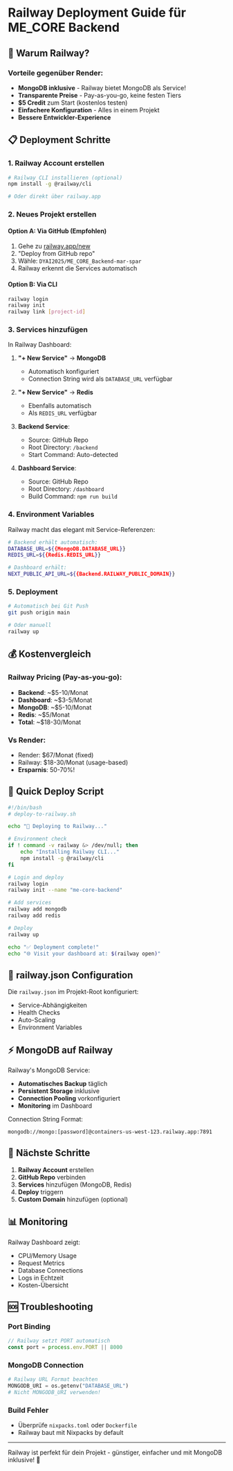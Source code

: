 # Railway Deployment Guide für ME_CORE Backend

## 🚄 Warum Railway?

### Vorteile gegenüber Render:
- **MongoDB inklusive** - Railway bietet MongoDB als Service!
- **Transparente Preise** - Pay-as-you-go, keine festen Tiers
- **$5 Credit** zum Start (kostenlos testen)
- **Einfachere Konfiguration** - Alles in einem Projekt
- **Bessere Entwickler-Experience**

## 📋 Deployment Schritte

### 1. Railway Account erstellen
```bash
# Railway CLI installieren (optional)
npm install -g @railway/cli

# Oder direkt über railway.app
```

### 2. Neues Projekt erstellen

#### Option A: Via GitHub (Empfohlen)
1. Gehe zu [railway.app/new](https://railway.app/new)
2. "Deploy from GitHub repo"
3. Wähle: `DYAI2025/ME_CORE_Backend-mar-spar`
4. Railway erkennt die Services automatisch

#### Option B: Via CLI
```bash
railway login
railway init
railway link [project-id]
```

### 3. Services hinzufügen

In Railway Dashboard:
1. **"+ New Service"** → **MongoDB**
   - Automatisch konfiguriert
   - Connection String wird als `DATABASE_URL` verfügbar

2. **"+ New Service"** → **Redis**
   - Ebenfalls automatisch
   - Als `REDIS_URL` verfügbar

3. **Backend Service**:
   - Source: GitHub Repo
   - Root Directory: `/backend`
   - Start Command: Auto-detected

4. **Dashboard Service**:
   - Source: GitHub Repo  
   - Root Directory: `/dashboard`
   - Build Command: `npm run build`

### 4. Environment Variables

Railway macht das elegant mit Service-Referenzen:

```bash
# Backend erhält automatisch:
DATABASE_URL=${{MongoDB.DATABASE_URL}}
REDIS_URL=${{Redis.REDIS_URL}}

# Dashboard erhält:
NEXT_PUBLIC_API_URL=${{Backend.RAILWAY_PUBLIC_DOMAIN}}
```

### 5. Deployment

```bash
# Automatisch bei Git Push
git push origin main

# Oder manuell
railway up
```

## 💰 Kostenvergleich

### Railway Pricing (Pay-as-you-go):
- **Backend**: ~$5-10/Monat
- **Dashboard**: ~$3-5/Monat  
- **MongoDB**: ~$5-10/Monat
- **Redis**: ~$5/Monat
- **Total**: ~$18-30/Monat

### Vs Render:
- Render: $67/Monat (fixed)
- Railway: $18-30/Monat (usage-based)
- **Ersparnis**: 50-70%!

## 🚀 Quick Deploy Script

```bash
#!/bin/bash
# deploy-to-railway.sh

echo "🚄 Deploying to Railway..."

# Environment check
if ! command -v railway &> /dev/null; then
    echo "Installing Railway CLI..."
    npm install -g @railway/cli
fi

# Login and deploy
railway login
railway init --name "me-core-backend"

# Add services
railway add mongodb
railway add redis

# Deploy
railway up

echo "✅ Deployment complete!"
echo "🌐 Visit your dashboard at: $(railway open)"
```

## 🔧 railway.json Configuration

Die `railway.json` im Projekt-Root konfiguriert:
- Service-Abhängigkeiten
- Health Checks
- Auto-Scaling
- Environment Variables

## ⚡ MongoDB auf Railway

Railway's MongoDB Service:
- **Automatisches Backup** täglich
- **Persistent Storage** inklusive
- **Connection Pooling** vorkonfiguriert
- **Monitoring** im Dashboard

Connection String Format:
```
mongodb://mongo:[password]@containers-us-west-123.railway.app:7891
```

## 🎯 Nächste Schritte

1. **Railway Account** erstellen
2. **GitHub Repo** verbinden
3. **Services** hinzufügen (MongoDB, Redis)
4. **Deploy** triggern
5. **Custom Domain** hinzufügen (optional)

## 📊 Monitoring

Railway Dashboard zeigt:
- CPU/Memory Usage
- Request Metrics
- Database Connections
- Logs in Echtzeit
- Kosten-Übersicht

## 🆘 Troubleshooting

### Port Binding
```javascript
// Railway setzt PORT automatisch
const port = process.env.PORT || 8000
```

### MongoDB Connection
```python
# Railway URL Format beachten
MONGODB_URI = os.getenv("DATABASE_URL")
# Nicht MONGODB_URI verwenden!
```

### Build Fehler
- Überprüfe `nixpacks.toml` oder `Dockerfile`
- Railway baut mit Nixpacks by default

---

Railway ist perfekt für dein Projekt - günstiger, einfacher und mit MongoDB inklusive! 🚄